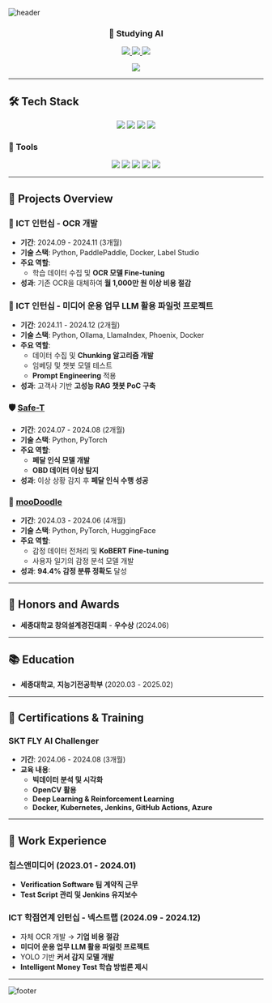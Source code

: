 ![header](https://capsule-render.vercel.app/api?type=waving&color=auto&height=150&section=header&text=Welcome%20to%20MINJI's%20Github&fontSize=40&animation=twinkling&fontColor=black)

<h3 align="center"><b>🐹 Studying AI</b></h3>

<p align="center">
  <a href="https://pleasestudy-alswldi.tistory.com/" target="_blank">
    <img src="https://img.shields.io/badge/BLOG-EA4AAA?style=flat-square&logo=GitHub Sponsors&logoColor=white"/>
  </a>
  <a href="mailto:joomj200075@gmail.com">
    <img src="https://img.shields.io/badge/Gmail-d14836?style=flat-square&logo=Gmail&logoColor=white"/>
  </a>
  <a href="mailto:joomj2000@naver.com">
    <img src="https://img.shields.io/badge/Naver-03C75A?style=flat-square&logo=Naver&logoColor=white"/>
  </a>
</p>

<p align="center">
  <img src="http://mazassumnida.wtf/api/mini/generate_badge?boj=joomj2000">
</p>

---

## 🛠 Tech Stack
<p align="center">
  <img src="https://img.shields.io/badge/Python-3776AB?style=flat-square&logo=python&logoColor=white">
  <img src="https://img.shields.io/badge/PyTorch-%23EE4C2C?style=flat-square&logo=PyTorch&logoColor=white">
  <img src="https://img.shields.io/badge/Linux-FCC624?style=flat-square&logo=linux&logoColor=black">
  <img src="https://img.shields.io/badge/Docker-2496ED?style=flat-square&logo=Docker&logoColor=white" />
</p>

### 🔩 Tools
<p align="center">
  <img src="https://img.shields.io/badge/Github-181717?style=flat-square&logo=github&logoColor=white">
  <img src="https://img.shields.io/badge/Git-F05032?style=flat-square&logo=git&logoColor=white">
  <img src="https://img.shields.io/badge/Notion-000000?style=flat-square&logo=notion&logoColor=white">
  <img src="https://img.shields.io/badge/Discord-5865F2?style=flat-square&logo=Discord&logoColor=white">
  <img src="https://img.shields.io/badge/Slack-4A154B?style=flat-square&logo=Slack&logoColor=white">
</p>

---

## 📌 Projects Overview

### 🤝 ICT 인턴십 - OCR 개발
- **기간**: 2024.09 - 2024.11 (3개월)
- **기술 스택**: Python, PaddlePaddle, Docker, Label Studio
- **주요 역할**:
  - 학습 데이터 수집 및 **OCR 모델 Fine-tuning**
- **성과**: 기존 OCR을 대체하여 **월 1,000만 원 이상 비용 절감**

### 🤝 ICT 인턴십 - 미디어 운용 업무 LLM 활용 파일럿 프로젝트
- **기간**: 2024.11 - 2024.12 (2개월)
- **기술 스택**: Python, Ollama, LlamaIndex, Phoenix, Docker
- **주요 역할**:
  - 데이터 수집 및 **Chunking 알고리즘 개발**
  - 임베딩 및 챗봇 모델 테스트
  - **Prompt Engineering** 적용
- **성과**: 고객사 기반 **고성능 RAG 챗봇 PoC 구축**

### 🛡️ [Safe-T](https://github.com/SKT-FLY-AI-RAON/safe-T-AI)
- **기간**: 2024.07 - 2024.08 (2개월)
- **기술 스택**: Python, PyTorch
- **주요 역할**:
  - **페달 인식 모델 개발**
  - **OBD 데이터 이상 탐지**
- **성과**: 이상 상황 감지 후 **페달 인식 수행 성공**

### 💖 [mooDoodle](https://github.com/Team-Zzangdol/Text-Emotion-Analysis-model)
- **기간**: 2024.03 - 2024.06 (4개월)
- **기술 스택**: Python, PyTorch, HuggingFace
- **주요 역할**:
  - 감정 데이터 전처리 및 **KoBERT Fine-tuning**
  - 사용자 일기의 감정 분석 모델 개발
- **성과**: **94.4% 감정 분류 정확도** 달성

---

## 🏅 Honors and Awards
- **세종대학교 창의설계경진대회** - **우수상** (2024.06)

---

## 📚 Education
- **세종대학교**, **지능기전공학부** (2020.03 - 2025.02)

---

## 📜 Certifications & Training

### **SKT FLY AI Challenger**
- **기간**: 2024.06 - 2024.08 (3개월)
- **교육 내용**:
  - **빅데이터 분석 및 시각화**
  - **OpenCV 활용**
  - **Deep Learning & Reinforcement Learning**
  - **Docker, Kubernetes, Jenkins, GitHub Actions, Azure**

---

## 💼 Work Experience

### **칩스앤미디어** (2023.01 - 2024.01)
- **Verification Software 팀 계약직 근무**
- **Test Script 관리 및 Jenkins 유지보수**

### **ICT 학점연계 인턴십 - 넥스트랩** (2024.09 - 2024.12)
- 자체 OCR 개발 → **기업 비용 절감**
- **미디어 운용 업무 LLM 활용 파일럿 프로젝트**
- YOLO 기반 **커서 감지 모델 개발**
- **Intelligent Money Test 학습 방법론 제시**

---

![footer](https://capsule-render.vercel.app/api?type=waving&color=auto&height=100&section=footer)
